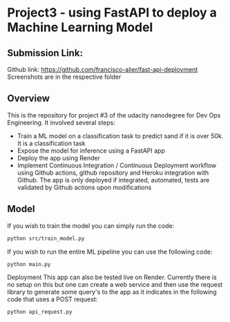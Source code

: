 # Project3 - using FastAPI to deploy a Machine Learning Model

## Submission Link:

Github link: https://github.com/francisco-alier/fast-api-deployment
Screenshots are in the respective folder

## Overview
This is the repository for project #3 of the udacity nanodegree for Dev Ops Engineering. It involved several steps:

* Train a ML model on a classification task to predict sand if it is over 50k. It is a classification task
* Expose the model for inference using a FastAPI app
* Deploy the app using Render
* Implement Continuous Integration / Continuous Deployment workflow using Github actions, github repository and Heroku integration with Github. The app is only deployed if integrated, automated, tests are validated by Github actions upon modifications


## Model
If you wish to train the model you can simply run the code:
```bash
python src/train_model.py
```
If you wish to run the entire ML pipeline you can use the following code:
```bash
python main.py
```
Deployment
This app can also be tested live on Render. Currently there is no setup on this but one can create a web service and then use the request library to generate some query's to the app as it indicates in the following code that uses a POST request:
```bash
python api_request.py
```
